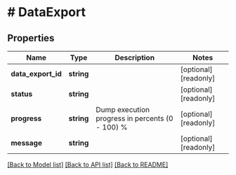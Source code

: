 # # DataExport

## Properties

Name | Type | Description | Notes
------------ | ------------- | ------------- | -------------
**data_export_id** | **string** |  | [optional] [readonly] 
**status** | **string** |  | [optional] [readonly] 
**progress** | **string** | Dump execution progress in percents (0 - 100) % | [optional] [readonly] 
**message** | **string** |  | [optional] [readonly] 

[[Back to Model list]](../../README.md#documentation-for-models) [[Back to API list]](../../README.md#documentation-for-api-endpoints) [[Back to README]](../../README.md)


